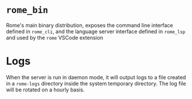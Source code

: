 # `rome_bin`

Rome's main binary distribution, exposes the command line interface defined in
`rome_cli`, and the language server interface defined in `rome_lsp` and used by
the `rome` VSCode extension

# Logs

When the server is run in daemon mode, it will output logs to a file created in
a `rome-logs` directory inside the system temporary directory. The log file
will be rotated on a hourly basis.
